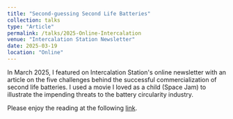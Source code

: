 ```yaml
---
title: "Second-guessing Second Life Batteries"
collection: talks
type: "Article"
permalink: /talks/2025-Online-Intercalation
venue: "Intercalation Station Newsletter"
date: 2025-03-19
location: "Online"
---
```


In March 2025, I featured on Intercalation Station's online newsletter with an article on the five challenges behind the successful commercialization of second life batteries. I used a movie I loved as a child (Space Jam) to illustrate the impending threats to the battery circularity industry.

Please enjoy the reading at the following [link](https://intercalationstation.substack.com/p/second-guessing-second-life-batteries).

